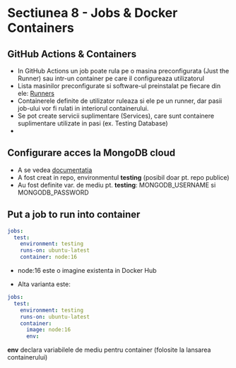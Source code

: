 # Sectiunea 8 - Jobs & Docker Containers

## GitHub Actions & Containers

- In GitHub Actions un job poate rula pe o masina preconfigurata (Just the Runner) sau intr-un container pe care il configureaza utilizatorul
- Lista masinilor preconfigurate si software-ul preinstalat pe fiecare din ele: [Runners](https://docs.github.com/en/actions/using-github-hosted-runners/about-github-hosted-runners)
- Containerele definite de utilizator ruleaza si ele pe un runner, dar pasii job-ului vor fi rulati in interiorul containerului.
- Se pot create servicii suplimentare (Services), care sunt containere suplimentare utilizate in pasi (ex. Testing Database)
- 

## Configurare acces la MongoDB cloud

- A se vedea [documentatia](https://github.com/liviu-moraru/github-actions-06-env)
- A fost creat in repo, environmentul **testing** (posibil doar pt. repo publice)
- Au fost definite var. de mediu pt. **testing**: MONGODB_USERNAME si MONGODB_PASSWORD

## Put a job to run into container

```yaml
jobs:
  test:
    environment: testing
    runs-on: ubuntu-latest
    container: node:16
```
- node:16 este o imagine existenta in Docker Hub

- Alta varianta este:

```yaml
jobs:
  test:
    environment: testing
    runs-on: ubuntu-latest
    container: 
      image: node:16
      env:
```
**env** declara variabilele de mediu pentru container (folosite la lansarea containerului)

